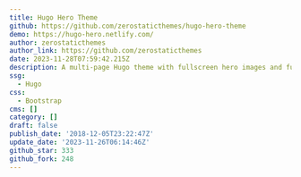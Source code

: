 ```yaml
---
title: Hugo Hero Theme
github: https://github.com/zerostaticthemes/hugo-hero-theme
demo: https://hugo-hero.netlify.com/
author: zerostaticthemes
author_link: https://github.com/zerostaticthemes
date: 2023-11-28T07:59:42.215Z
description: A multi-page Hugo theme with fullscreen hero images and fullwidth sections.
ssg:
  - Hugo
css:
  - Bootstrap
cms: []
category: []
draft: false
publish_date: '2018-12-05T23:22:47Z'
update_date: '2023-11-26T06:14:46Z'
github_star: 333
github_fork: 248
---
```

